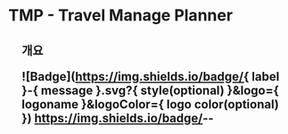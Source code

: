 # TMP - Travel Manage Planner
<ol>
<h2> 개요

![Badge](https://img.shields.io/badge/{ label }-{ message }.svg?{ style(optional) }&logo={ logoname }&logoColor={ logo color(optional) })
https://img.shields.io/badge/<laguage>-<Swift>-<orange>
</or>
